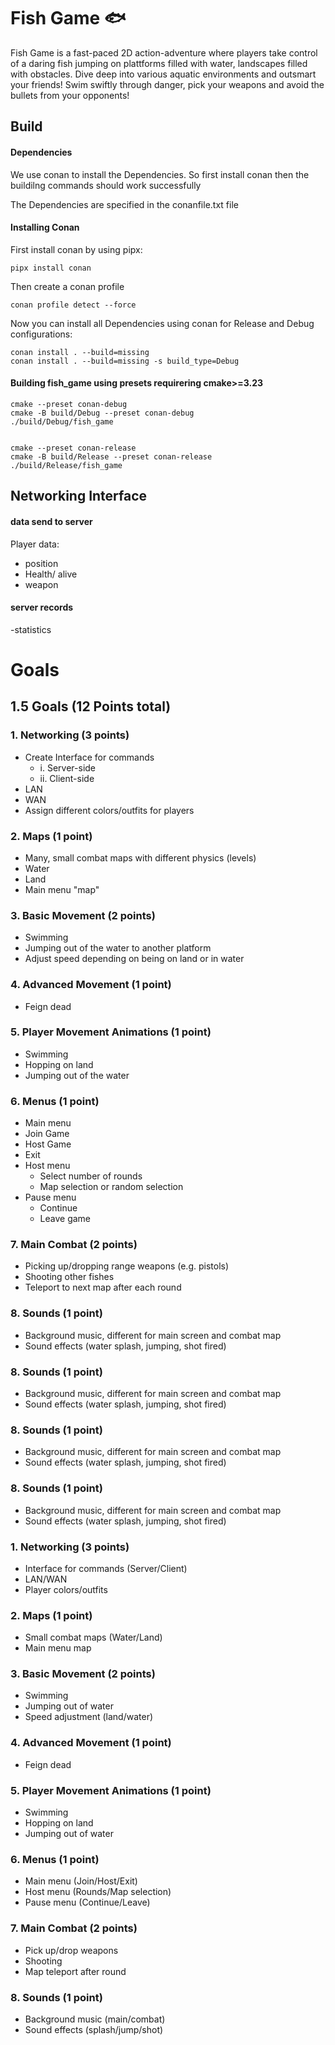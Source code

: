 # Fish Game 🐟

 Fish Game is a fast-paced 2D action-adventure where players take control of a daring fish jumping on plattforms filled with water, landscapes filled with obstacles. Dive deep into various aquatic environments and outsmart your friends! Swim swiftly through danger, pick your weapons and avoid the bullets from your opponents!

## Build

#### Dependencies

We use conan to install the Dependencies.
So first install conan then the buildilng commands should work successfully

The Dependencies are specified in the conanfile.txt file

#### Installing Conan

First install conan by using pipx:

```
pipx install conan
```

Then create a conan profile

```
conan profile detect --force
```

Now you can install all Dependencies using conan for Release and Debug configurations:

```
conan install . --build=missing
conan install . --build=missing -s build_type=Debug
```

#### Building fish_game using presets requirering cmake>=3.23

```
cmake --preset conan-debug
cmake -B build/Debug --preset conan-debug
./build/Debug/fish_game


cmake --preset conan-release
cmake -B build/Release --preset conan-release
./build/Release/fish_game
```

## Networking Interface

#### data send to server

Player data:

- position
- Health/ alive
- weapon

#### server records

-statistics

# Goals

## 1.5 Goals (12 Points total)

### 1. Networking (3 points)

- Create Interface for commands
  - i. Server-side
  - ii. Client-side
- LAN
- WAN
- Assign different colors/outfits for players

### 2. Maps (1 point)

- Many, small combat maps with different physics (levels)
- Water
- Land
- Main menu "map"

### 3. Basic Movement (2 points)

- Swimming
- Jumping out of the water to another platform
- Adjust speed depending on being on land or in water

### 4. Advanced Movement (1 point)

- Feign dead

### 5. Player Movement Animations (1 point)

- Swimming
- Hopping on land
- Jumping out of the water

### 6. Menus (1 point)

- Main menu
- Join Game
- Host Game
- Exit
- Host menu
  - Select number of rounds
  - Map selection or random selection
- Pause menu
  - Continue
  - Leave game

### 7. Main Combat (2 points)

- Picking up/dropping range weapons (e.g. pistols)
- Shooting other fishes
- Teleport to next map after each round

### 8. Sounds (1 point)

- Background music, different for main screen and combat map
- Sound effects (water splash, jumping, shot fired)

### 8. Sounds (1 point)

- Background music, different for main screen and combat map
- Sound effects (water splash, jumping, shot fired)

### 8. Sounds (1 point)

- Background music, different for main screen and combat map
- Sound effects (water splash, jumping, shot fired)

### 8. Sounds (1 point)

- Background music, different for main screen and combat map
- Sound effects (water splash, jumping, shot fired)

### 1. Networking (3 points)

- Interface for commands (Server/Client)
- LAN/WAN
- Player colors/outfits

### 2. Maps (1 point)

- Small combat maps (Water/Land)
- Main menu map

### 3. Basic Movement (2 points)

- Swimming
- Jumping out of water
- Speed adjustment (land/water)

### 4. Advanced Movement (1 point)

- Feign dead

### 5. Player Movement Animations (1 point)

- Swimming
- Hopping on land
- Jumping out of water

### 6. Menus (1 point)

- Main menu (Join/Host/Exit)
- Host menu (Rounds/Map selection)
- Pause menu (Continue/Leave)

### 7. Main Combat (2 points)

- Pick up/drop weapons
- Shooting
- Map teleport after round

### 8. Sounds (1 point)

- Background music (main/combat)
- Sound effects (splash/jump/shot)

